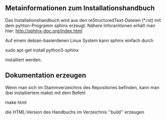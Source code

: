 Metainformationen zum Installationshandbuch
-------------------------------------------

Das Installationshandbuch wird aus den reStructuredText-Dateien (*.rst)
mit dem pyhton-Programm sphinx erzeugt. Nähere Inforamtionen erhält man 
hier: http://sphinx-doc.org/index.html

Auf einem debian-basierdenen Linux System kann sphinx einfach 
durch 

sudo apt-get install python3-sphinx

installiert werden.

Dokumentation erzeugen
----------------------

Wenn man sich im Stammverzeichnis des Repositories befinden, kann man (bei installiertem make) mit dem Befehl

make html 

die HTML-Version des Handbuchs im Verzeichnis ''build'' erzeugen



